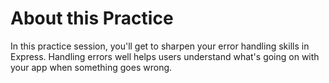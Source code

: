 # About this Practice
In this practice session, you'll get to sharpen your error handling skills in Express. Handling errors well helps users understand what's going on with your app when something goes wrong.